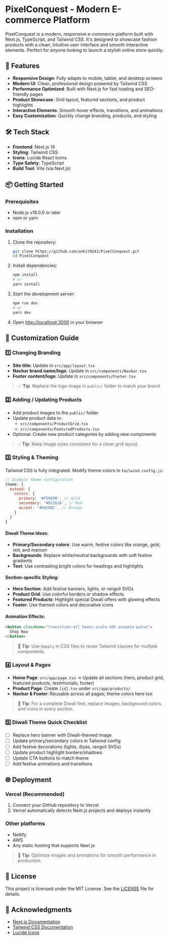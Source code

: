 # PixelConquest - Modern E-commerce Platform

PixelConquest is a modern, responsive e-commerce platform built with Next.js, TypeScript, and Tailwind CSS. It's designed to showcase fashion products with a clean, intuitive user interface and smooth interactive elements. Perfect for anyone looking to launch a stylish online store quickly.

## 🚀 Features

- **Responsive Design**: Fully adapts to mobile, tablet, and desktop screens
- **Modern UI**: Clean, professional design powered by Tailwind CSS
- **Performance Optimized**: Built with Next.js for fast loading and SEO-friendly pages
- **Product Showcase**: Grid layout, featured sections, and product highlights
- **Interactive Elements**: Smooth hover effects, transitions, and animations
- **Easy Customization**: Quickly change branding, products, and styling

## 🛠️ Tech Stack

- **Frontend**: Next.js 14
- **Styling**: Tailwind CSS
- **Icons**: Lucide React Icons
- **Type Safety**: TypeScript
- **Build Tool**: Vite (via Next.js)

## 📦 Getting Started

### Prerequisites
- Node.js v18.0.0 or later
- npm or yarn

### Installation

1. Clone the repository:
   ```bash
   git clone https://github.com/ankit9241/PixelConquest.git
   cd PixelConquest
   ```

2. Install dependencies:
   ```bash
   npm install
   # or
   yarn install
   ```

3. Start the development server:
   ```bash
   npm run dev
   # or
   yarn dev
   ```

4. Open [http://localhost:3000](http://localhost:3000) in your browser

## 🎨 Customization Guide

### 1️⃣ Changing Branding
- **Site title**: Update in `src/app/layout.tsx`
- **Navbar brand name/logo**: Update in `src/components/Navbar.tsx`
- **Footer content/logo**: Update in `src/components/Footer.tsx`

> ✅ **Tip**: Replace the logo image in `public/` folder to match your brand.

### 2️⃣ Adding / Updating Products
- Add product images to the `public/` folder
- Update product data in:
  - `src/components/ProductGrid.tsx`
  - `src/components/FeaturedProducts.tsx`
- Optional: Create new product categories by adding new components

> 💡 **Tip**: Keep image sizes consistent for a clean grid layout.

### 3️⃣ Styling & Theming
Tailwind CSS is fully integrated. Modify theme colors in `tailwind.config.js`:

```js
// Example theme configuration
theme: {
  extend: {
    colors: {
      primary: '#F59E0B', // Gold
      secondary: '#DC2626', // Red
      accent: '#EA580C', // Orange
    }
  }
}
```

#### Diwali Theme Ideas:
- **Primary/Secondary colors**: Use warm, festive colors like orange, gold, red, and maroon
- **Backgrounds**: Replace white/neutral backgrounds with soft festive gradients
- **Text**: Use contrasting bright colors for headings and highlights

#### Section-specific Styling:
- **Hero Section**: Add festive banners, lights, or rangoli SVGs
- **Product Grid**: Use colorful borders or shadow effects
- **Featured Products**: Highlight special Diwali offers with glowing effects
- **Footer**: Use themed colors and decorative icons

#### Animation Effects:
```html
<button className="transition-all hover:scale-105 animate-pulse">
  Shop Now
</button>
```

> 🎨 **Tip**: Use `@apply` in CSS files to reuse Tailwind classes for multiple components.

### 4️⃣ Layout & Pages
- **Home Page**: `src/app/page.tsx` → Update all sections (hero, product grid, featured products, testimonials, footer)
- **Product Page**: Create `[id].tsx` under `src/app/products/`
- **Navbar & Footer**: Reusable across all pages; theme colors here too

> 🔑 **Tip**: For a complete Diwali feel, replace images, background colors, and icons in every section.

### 5️⃣ Diwali Theme Quick Checklist
- [ ] Replace hero banner with Diwali-themed image
- [ ] Update primary/secondary colors in Tailwind config
- [ ] Add festive decorations (lights, diyas, rangoli SVGs)
- [ ] Update product highlight borders/shadows
- [ ] Update CTA buttons to match theme
- [ ] Add festive animations and transitions

## 🌐 Deployment

### Vercel (Recommended)
1. Connect your GitHub repository to Vercel
2. Vercel automatically detects Next.js projects and deploys instantly

### Other platforms
- Netlify
- AWS
- Any static hosting that supports Next.js

> 🔑 **Tip**: Optimize images and animations for smooth performance in production.

## 📝 License
This project is licensed under the MIT License. See the [LICENSE](LICENSE) file for details.

## 🙏 Acknowledgments
- [Next.js Documentation](https://nextjs.org/docs)
- [Tailwind CSS Documentation](https://tailwindcss.com/docs)
- [Lucide Icons](https://lucide.dev/)
